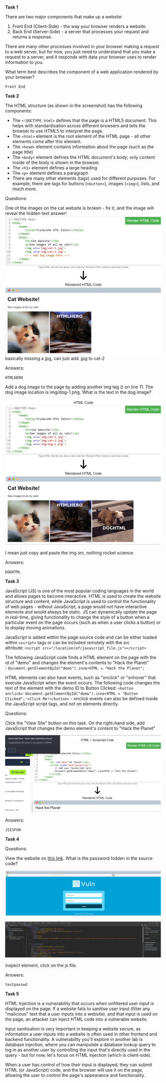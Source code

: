 **Task 1**

There are two major components that make up a website:

1. Front End (Client-Side) - the way your browser renders a website.
2. Back End (Server-Side) - a server that processes your request and returns a response.

There are many other processes involved in your browser making a request to a web server, but for now, you just need to understand that you make a request to a server, and it responds with data your browser uses to render information to you.

What term best describes the component of a web application rendered by your browser?

```
Front End
```

**Task 2**

The HTML structure (as shown in the screenshot) has the following components:

- The `<!DOCTYPE html>` defines that the page is a HTML5 document. This helps with standardisation across different browsers and tells the browser to use HTML5 to interpret the page.
- The `<html>` element is the root element of the HTML page - all other elements come after this element.
- The `<head>` element contains information about the page (such as the page title)
- The `<body>` element defines the HTML document's body; only content inside of the body is shown in the browser.
- The `<h1>` element defines a large heading
- The `<p>` element defines a paragraph
- There are many other elements (tags) used for different purposes. For example, there are tags for buttons (`<button>`), images (`<img>`), lists, and much more.

Questions:

One of the images on the cat website is broken - fix it, and the image will reveal the hidden text answer!
![Output](Images/45.png)
basically missing a jpg, can just add .jpg to cat-2

Answers:

```
HTMLHERO
```

Add a dog image to the page by adding another img tag (<img>) on line 11. The dog image location is img/dog-1.png. What is the text in the dog image?

![Output](Images/46.png)

I mean just copy and paste the img src, nothing rocket science.

Answers:

```
DOGHTML
```

**Task 3**

JavaScript (JS) is one of the most popular coding languages in the world and allows pages to become interactive. HTML is used to create the website structure and content, while JavaScript is used to control the functionality of web pages - without JavaScript, a page would not have interactive elements and would always be static. JS can dynamically update the page in real-time, giving functionality to change the style of a button when a particular event on the page occurs (such as when a user clicks a button) or to display moving animations.

JavaScript is added within the page source code and can be either loaded within `<script>` tags or can be included remotely with the src attribute: `<script src="/location/of/javascript_file.js"></script>`

The following JavaScript code finds a HTML element on the page with the id of "demo" and changes the element's contents to "Hack the Planet" : `document.getElementById("demo").innerHTML = "Hack the Planet";`

HTML elements can also have events, such as "onclick" or "onhover" that execute JavaScript when the event occurs. The following code changes the text of the element with the demo ID to Button Clicked: `<button onclick='document.getElementById("demo").innerHTML = "Button Clicked";'>Click Me!</button>` - onclick events can also be defined inside the JavaScript script tags, and not on elements directly.

Questions:

Click the "View Site" button on this task. On the right-hand side, add JavaScript that changes the demo element's content to "Hack the Planet"

![Output](Images/47.png)

Answers:

```
JSISFUN
```

**Task 4**

Questions:

View the website on [this link](https://static-labs.tryhackme.cloud/sites/howwebsiteswork/html_data_exposure/). What is the password hidden in the source code?

![Output](Images/48.png)

inspect element, click on the js file.

Answers:

```
testpasswd
```

**Task 5**

HTML Injection is a vulnerability that occurs when unfiltered user input is displayed on the page. If a website fails to sanitise user input (filter any "malicious" text that a user inputs into a website), and that input is used on the page, an attacker can inject HTML code into a vulnerable website.

Input sanitisation is very important in keeping a website secure, as information a user inputs into a website is often used in other frontend and backend functionality. A vulnerability you'll explore in another lab is database injection, where you can manipulate a database lookup query to log in as another user by controlling the input that's directly used in the query - but for now, let's focus on HTML injection (which is client-side).

When a user has control of how their input is displayed, they can submit HTML (or JavaScript) code, and the browser will use it on the page, allowing the user to control the page's appearance and functionality.

